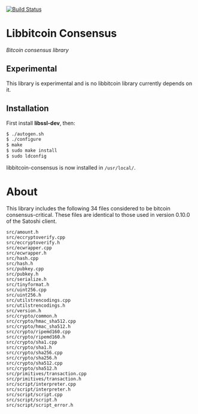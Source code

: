 [![Build Status](https://travis-ci.org/libbitcoin/libbitcoin-consensus.svg?branch=master)](https://travis-ci.org/libbitcoin/libbitcoin-consensus)

# Libbitcoin Consensus

*Bitcoin consensus library*

## Experimental

This library is experimental and is no libbitcoin library currently depends on it.

## Installation

First install **libssl-dev**, then:

```sh
$ ./autogen.sh
$ ./configure
$ make
$ sudo make install
$ sudo ldconfig
```

libbitcoin-consensus is now installed in `/usr/local/`.

# About

This library includes the following 34 files considered to be bitcoin consensus-critical. These files are identical to those used in version 0.10.0 of the Satoshi client.

```
src/amount.h
src/eccryptoverify.cpp
src/eccryptoverify.h
src/ecwrapper.cpp
src/ecwrapper.h
src/hash.cpp
src/hash.h
src/pubkey.cpp
src/pubkey.h
src/serialize.h
src/tinyformat.h
src/uint256.cpp
src/uint256.h
src/utilstrencodings.cpp
src/utilstrencodings.h
src/version.h
src/crypto/common.h
src/crypto/hmac_sha512.cpp
src/crypto/hmac_sha512.h
src/crypto/ripemd160.cpp
src/crypto/ripemd160.h
src/crypto/sha1.cpp
src/crypto/sha1.h
src/crypto/sha256.cpp
src/crypto/sha256.h
src/crypto/sha512.cpp
src/crypto/sha512.h
src/primitives/transaction.cpp
src/primitives/transaction.h
src/script/interpreter.cpp
src/script/interpreter.h
src/script/script.cpp
src/script/script.h
src/script/script_error.h
```
